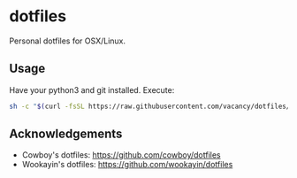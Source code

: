 # dotfiles
Personal dotfiles for OSX/Linux.

## Usage

Have your python3 and git installed. Execute:

```bash
sh -c "$(curl -fsSL https://raw.githubusercontent.com/vacancy/dotfiles/master/install)"
```

## Acknowledgements

- Cowboy's dotfiles: https://github.com/cowboy/dotfiles
- Wookayin's dotfiles: https://github.com/wookayin/dotfiles

